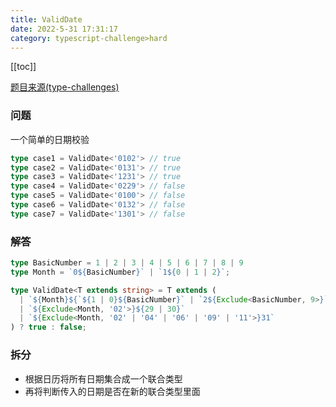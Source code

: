 ```yaml
---
title: ValidDate
date: 2022-5-31 17:31:17
category: typescript-challenge>hard
---
```


[[toc]]

[题目来源(type-challenges)](https://github.com/type-challenges/type-challenges/blob/main/questions/09155-hard-validdate/README.md)

### 问题

一个简单的日期校验

```typescript
type case1 = ValidDate<'0102'> // true 
type case2 = ValidDate<'0131'> // true 
type case3 = ValidDate<'1231'> // true 
type case4 = ValidDate<'0229'> // false 
type case5 = ValidDate<'0100'> // false 
type case6 = ValidDate<'0132'> // false 
type case7 = ValidDate<'1301'> // false 
```

### 解答

```typescript
type BasicNumber = 1 | 2 | 3 | 4 | 5 | 6 | 7 | 8 | 9
type Month = `0${BasicNumber}` | `1${0 | 1 | 2}`;

type ValidDate<T extends string> = T extends (
  | `${Month}${`${1 | 0}${BasicNumber}` | `2${Exclude<BasicNumber, 9>}`}`
  | `${Exclude<Month, '02'>}${29 | 30}`
  | `${Exclude<Month, '02' | '04' | '06' | '09' | '11'>}31`
) ? true : false;

```

### 拆分
- 根据日历将所有日期集合成一个联合类型
- 再将判断传入的日期是否在新的联合类型里面

